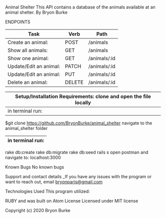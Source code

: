 Animal Shelter
This API contains a database of the animals available at an animal shelter.
By Bryon Burke


ENDPOINTS  

|Task|Verb|Path|
|---|---|---|
|Create an animal:   | POST  |/animals   |
|Show all animals:   | GET   |/animals   |
|Show one animal:   | GET   |/animals/:id   |
| Update/Edit an animal:  |PATCH   | /animals/:id  |
| Update/Edit an animal:  |PUT  | /animals/:id  |
| Delete an animal:  | DELETE  | /animals/:id |     




|Setup/Installation Requirements: clone and open the file locally|
|---|
|in terminal run:
$git clone https://github.com/BryonBurke/animal_shelter
navigate to the animal_shelter folder

|in terminal run:|
|---|
  rake db:create
  rake db:migrate
  rake db:seed
  rails s
  open postman and navigate to: localhost:3000

Known Bugs
No known bugs

Support and contact details
_If you have any issues with the program or want to reach out, email bryonparis@gmail.com

Technologies Used
This program utilized:

RUBY and was built on Atom
License
Licensed under MIT license

Copyright (c) 2020 Bryon Burke
